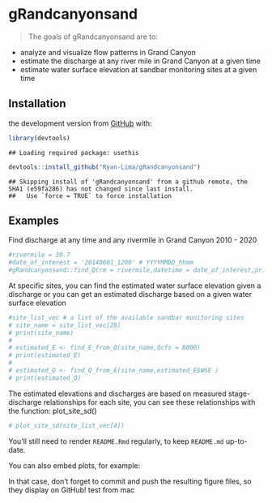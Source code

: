
<!-- README.md is generated from README.Rmd. Please edit that file -->

# gRandcanyonsand

<!-- badges: start -->

<!-- badges: end -->

> The goals of gRandcanyonsand are to:

  - analyze and visualize flow patterns in Grand Canyon
  - estimate the discharge at any river mile in Grand Canyon at a given
    time
  - estimate water surface elevation at sandbar monitoring sites at a
    given time

## Installation

the development version from [GitHub](https://github.com/) with:

``` r
library(devtools)
```

    ## Loading required package: usethis

``` r
devtools::install_github("Ryan-Lima/gRandcanyonsand")
```

    ## Skipping install of 'gRandcanyonsand' from a github remote, the SHA1 (e59fa286) has not changed since last install.
    ##   Use `force = TRUE` to force installation

## Examples

Find discharge at any time and any rivermile in Grand Canyon 2010 - 2020

``` r
#rivermile = 30.7
#date_of_interest = '20140601_1200' # YYYYMMDD_hhmm 
#gRandcanyonsand::find_Q(rm = rivermile,datetime = date_of_interest,print = T)
```

At specific sites, you can find the estimated water surface elevation
given a discharge or you can get an estimated discharge based on a given
water surface elevation

``` r
#site_list_vec # a list of the available sandbar monitoring sites
# site_name = site_list_vec[28]
# print(site_name)
# 
# estimated_E <- find_E_from_Q(site_name,Qcfs = 8000)
# print(estimated_E)
# 
# estimated_Q <- find_Q_from_E(site_name,estimated_E$WSE )
# print(estimated_Q)
```

The estimated elevations and discharges are based on measured
stage-discharge relationships for each site, you can see these
relationships with the function: plot\_site\_sd()

``` r
# plot_site_sd(site_list_vec[4])
```

You’ll still need to render `README.Rmd` regularly, to keep `README.md`
up-to-date.

You can also embed plots, for example:

In that case, don’t forget to commit and push the resulting figure
files, so they display on GitHub\!
test from mac
